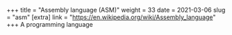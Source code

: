 +++
title = "Assembly language (ASM)"
weight = 33
date = 2021-03-06
slug = "asm"
[extra]
link = "https://en.wikipedia.org/wiki/Assembly_language"
+++
A programming language

